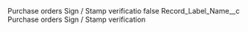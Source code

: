 <?xml version="1.0" encoding="UTF-8"?>
<CustomMetadata xmlns="http://soap.sforce.com/2006/04/metadata" xmlns:xsi="http://www.w3.org/2001/XMLSchema-instance" xmlns:xsd="http://www.w3.org/2001/XMLSchema">
    <label>Purchase orders Sign / Stamp verificatio</label>
    <protected>false</protected>
    <values>
        <field>Record_Label_Name__c</field>
        <value xsi:type="xsd:string">Purchase orders Sign / Stamp verification</value>
    </values>
</CustomMetadata>
